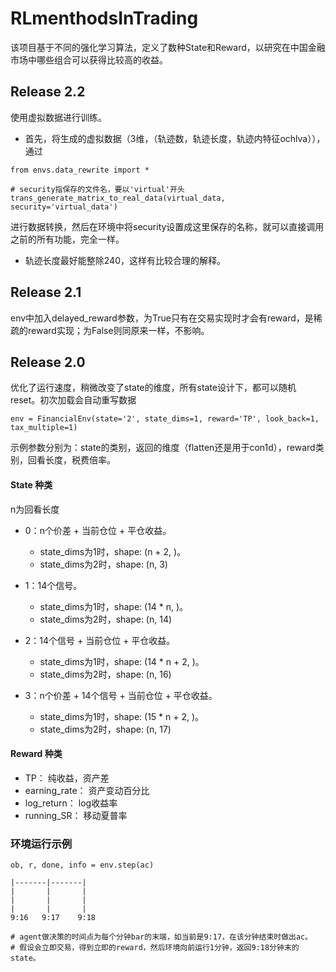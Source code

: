 # RLmenthodsInTrading
该项目基于不同的强化学习算法，定义了数种State和Reward，以研究在中国金融市场中哪些组合可以获得比较高的收益。

## Release 2.2
使用虚拟数据进行训练。
* 首先，将生成的虚拟数据（3维，（轨迹数，轨迹长度，轨迹内特征ochlva）），通过
```angular2html
from envs.data_rewrite import *

# security指保存的文件名，要以'virtual'开头
trans_generate_matrix_to_real_data(virtual_data, security='virtual_data')
```
进行数据转换，然后在环境中将security设置成这里保存的名称，就可以直接调用之前的所有功能，完全一样。
* 轨迹长度最好能整除240，这样有比较合理的解释。

## Release 2.1
env中加入delayed_reward参数，为True只有在交易实现时才会有reward，是稀疏的reward实现；为False则同原来一样，不影响。

## Release 2.0
优化了运行速度，稍微改变了state的维度，所有state设计下，都可以随机reset。初次加载会自动重写数据
```angular2html
env = FinancialEnv(state='2', state_dims=1, reward='TP', look_back=1, tax_multiple=1)
```
示例参数分别为：state的类别，返回的维度（flatten还是用于con1d），reward类别，回看长度，税费倍率。
#### State 种类
n为回看长度
* 0：n个价差 + 当前仓位 + 平仓收益。
    * state_dims为1时，shape: (n + 2, )。
    * state_dims为2时，shape: (n, 3)

* 1：14个信号。
    * state_dims为1时，shape: (14 * n, )。
    * state_dims为2时，shape: (n, 14)

* 2：14个信号 + 当前仓位 + 平仓收益。
    * state_dims为1时，shape: (14 * n + 2, )。
    * state_dims为2时，shape: (n, 16)

* 3：n个价差 + 14个信号 + 当前仓位 + 平仓收益。
    * state_dims为1时，shape: (15 * n + 2, )。
    * state_dims为2时，shape: (n, 17)
#### Reward 种类
* TP：           纯收益，资产差
* earning_rate： 资产变动百分比
* log_return：   log收益率
* running_SR：   移动夏普率


### 环境运行示例
```angular2html
ob, r, done, info = env.step(ac)

|-------|-------|
|       |       |
|       |       |
|       |       |
9:16   9:17    9:18

# agent做决策的时间点为每个分钟bar的末端，如当前是9:17，在该分钟结束时做出ac。
# 假设会立即交易，得到立即的reward，然后环境向前运行1分钟，返回9:18分钟末的state。
```